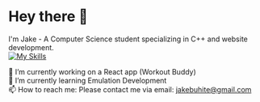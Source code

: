 # Hey there 👋

I'm Jake - A Computer Science student specializing in C++ and website development. <br>
[![My Skills](https://skillicons.dev/icons?i=html,css,js,bootstrap,nodejs,aws,cs,cpp,mysql,unity)](https:/jakebuhite)

🔭 I’m currently working on a React app (Workout Buddy) <br>
🌱 I’m currently learning Emulation Development <br>
📫 How to reach me: Please contact me via email: jakebuhite@gmail.com
